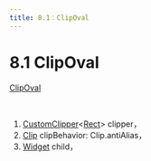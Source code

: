 ```yaml
---
title: 8.1：ClipOval
---
```


# 8.1 ClipOval

[ClipOval](https://api.flutter.dev/flutter/widgets/ClipOval-class.html)

<br>

1.  [CustomClipper](https://api.flutter.dev/flutter/rendering/CustomClipper-class.html)\<[Rect](https://api.flutter.dev/flutter/dart-ui/Rect-class.html)\> clipper，
2.  [Clip](https://api.flutter.dev/flutter/dart-ui/Clip-class.html) clipBehavior: Clip.antiAlias，
3.  [Widget](https://api.flutter.dev/flutter/widgets/Widget-class.html) child，